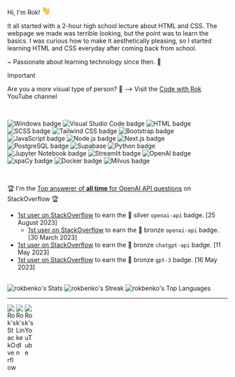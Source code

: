 Hi, I'm Rok! <img src = "./wave.gif" width="20" />

It all started with a 2-hour high school lecture about HTML and CSS. The webpage we made was terrible looking, but the point was to learn the basics. I was curious how to make it aesthetically pleasing, so I started learning HTML and CSS everyday after coming back from school.

~ Passionate about learning technology since then. 🚀

> [!IMPORTANT]
> Are you a more visual type of person? 👀 ⟶ Visit the <a href="https://www.youtube.com/@codewithrok" target="_blank">Code with Rok</a> YouTube channel

<br>

![Windows badge](https://img.shields.io/badge/Windows-%23202020?style=flat&logo=windows10)
![Visual Studio Code badge](https://img.shields.io/badge/Visual%20Studio%20Code-%23202020?style=flat&logo=visualstudiocode&logoColor=%232596be)
![HTML badge](https://img.shields.io/badge/HTML-%23202020?style=flat&logo=html5)
![SCSS badge](https://img.shields.io/badge/SCSS-%23202020?style=flat&logo=sass)
![Tailwind CSS badge](https://img.shields.io/badge/Tailwind%20CSS-%23202020?style=flat&logo=tailwindcss)
![Bootstrap badge](https://img.shields.io/badge/Bootstrap-%23202020?style=flat&logo=bootstrap)
![JavaScript badge](https://img.shields.io/badge/JavaScript-%23202020?style=flat&logo=javascript)
![Node.js badge](https://img.shields.io/badge/Node.js-%23202020?style=flat&logo=nodedotjs)
![Next.js badge](https://img.shields.io/badge/Next.js-%23202020?style=flat&logo=nextdotjs)
![PostgreSQL badge](https://img.shields.io/badge/PostgreSQL-%23202020?style=flat&logo=postgresql)
![Supabase](https://img.shields.io/badge/Supabase-%23202020?style=flat&logo=supabase)
![Python badge](https://img.shields.io/badge/Python-%23202020?style=flat&logo=python)
![Jupyter Notebook badge](https://img.shields.io/badge/Jupyter%20Notebook-%23202020?style=flat&logo=jupyter)
![Streamlit badge](https://img.shields.io/badge/Streamlit-%23202020?logo=streamlit)
![OpenAI badge](https://img.shields.io/badge/OpenAI-%23202020?style=flat&logo=openai)
![spaCy badge](https://img.shields.io/badge/spaCy-%23202020?style=flat&logo=spacy)
![Docker badge](https://img.shields.io/badge/Docker-%23202020?style=flat&logo=docker)
![Milvus badge](https://img.shields.io/badge/Milvus-%23202020?style=flat&logo=milvus)

<br>

🏆 I'm the <a href="https://stackoverflow.com/tags/openai-api/topusers" target="_blank">Top answerer of **all time** for OpenAI API questions</a> on StackOverflow 🏆

 - <a href="https://stackoverflow.com/help/badges/11780/openai-api" target="_blank">1st user on StackOverflow</a> to earn the 🥈 silver `openai-api` badge. [25 August 2023]
   - <a href="https://stackoverflow.com/help/badges/11599/openai-api" target="_blank">1st user on StackOverflow</a> to earn the 🥉 bronze `openai-api` badge. [30 March 2023]
 - <a href="https://stackoverflow.com/help/badges/11662/chatgpt-api" target="_blank">1st user on StackOverflow</a> to earn the 🥉 bronze `chatgpt-api` badge. [11 May 2023]
 - <a href="https://stackoverflow.com/help/badges/11661/gpt-3" target="_blank">1st user on StackOverflow</a> to earn the 🥉 bronze `gpt-3` badge. [16 May 2023]

<br>

<img alt="rokbenko's Stats" src="https://github-readme-stats.vercel.app/api?username=rokbenko&theme=dark&show_icons=true&hide_border=true&count_private=true" />
<img alt="rokbenko's Streak" src="https://github-readme-streak-stats.herokuapp.com/?user=rokbenko&theme=dark&hide_border=true" />
<img alt="rokbenko's Top Languages" src="https://github-readme-stats-kohl-rho-75.vercel.app/api/top-langs/?username=rokbenko&theme=dark&show_icons=true&hide_border=true&layout=compact" />

---

<a href="https://stackoverflow.com/users/10347145/rok-benko?tab=profile" target="_blank">
  <img align="left" alt="Rok's StackOverflow" width="20px" src="https://simpleicons.now.sh/stackoverflow/495f7e" />
</a>

<a href="https://www.linkedin.com/in/rokbenko/" target="_blank">
  <img align="left" alt="Rok's LinkedIn" width="20px" src="https://simpleicons.now.sh/linkedin/495f7e" />
</a>

<a href="https://www.youtube.com/@codewithrok" target="_blank">
  <img align="left" alt="Rok's YouTube" width="20px" src="https://simpleicons.now.sh/youtube/495f7e" />
</a>

